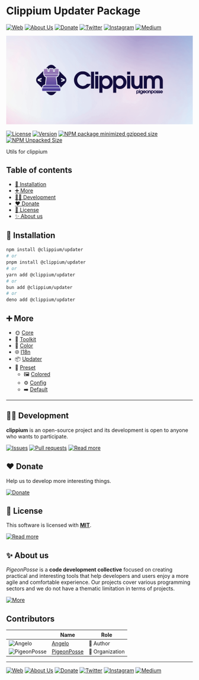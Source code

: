 # Clippium Updater Package

[![Web](https://img.shields.io/badge/Web-grey?style=for-the-badge&logoColor=white)](https://pigeonposse.com)
[![About Us](https://img.shields.io/badge/About%20Us-grey?style=for-the-badge&logoColor=white)](https://pigeonposse.com/about)
[![Donate](https://img.shields.io/badge/Donate-pink?style=for-the-badge&logoColor=white)](https://pigeonposse.com/contribute)
[![Twitter](https://img.shields.io/badge/Twitter-black?style=for-the-badge&logoColor=white&logo=twitter)](https://twitter.com/pigeonposse_)
[![Instagram](https://img.shields.io/badge/Instagram-black?style=for-the-badge&logoColor=white&logo=instagram)](https://www.instagram.com/pigeon.posse/)
[![Medium](https://img.shields.io/badge/Medium-black?style=for-the-badge&logoColor=white&logo=medium)](https://medium.com/@pigeonposse)

[![BANNER](https://github.com/pigeonposse/clippium/blob/main/docs/public/banner.png?raw=true)](https://clippium.pigeonposse.com/guide/core)

[![License](https://img.shields.io/github/license/pigeonposse/clippium?style=for-the-badge&color=green&logoColor=white)](/LICENSE)
[![Version](https://img.shields.io/npm/v/clippium?style=for-the-badge&color=blue&label=Version)](https://www.npmjs.com/package/clippium)
[![NPM package minimized gzipped size](https://img.shields.io/bundlejs/size/@clippium/updater?style=for-the-badge&color=orange&label=Minimized+size&logoColor=white)](https://www.npmjs.com/package/@clippium/updater)
[![NPM Unpacked Size](https://img.shields.io/npm/unpacked-size/@clippium/updater/0.0.2?style=for-the-badge&color=orange&logoColor=white)](https://www.npmjs.com/package/@clippium/updater)

Utils for clippium

## Table of contents

- [🔑 Installation](#-installation)
- [➕ More](#-more)
- [👨‍💻 Development](#-development)
- [❤️ Donate](#-donate)
- [📜 License](#-license)
- [✨ About us](#-about-us)




## 🔑 Installation

```bash 
npm install @clippium/updater
# or
pnpm install @clippium/updater
# or
yarn add @clippium/updater
# or
bun add @clippium/updater
# or
deno add @clippium/updater
```

## ➕ More

- 🌞 [Core](https://clippium.pigeonposse.com/guide/core)
- 🧰 [Toolkit](https://clippium.pigeonposse.com/guide/toolkit)
- 🎨 [Color](https://clippium.pigeonposse.com/guide/color)
- 🌐 [I18n](https://clippium.pigeonposse.com/guide/i18n)
- 📦 [Updater](https://clippium.pigeonposse.com/guide/updater)
- 💾 [Preset](https://clippium.pigeonposse.com/guide/preset)
  - 🖼️ [Colored](https://clippium.pigeonposse.com/guide/preset/colored)
  - ⚙️ [Config](https://clippium.pigeonposse.com/guide/preset/config)
  - ➡️ [Default](https://clippium.pigeonposse.com/guide/preset/default)


---

## 👨‍💻 Development

__clippium__ is an open-source project and its development is open to anyone who wants to participate.

[![Issues](https://img.shields.io/badge/Issues-grey?style=for-the-badge)](https://github.com/pigeonposse/clippium/issues)
[![Pull requests](https://img.shields.io/badge/Pulls-grey?style=for-the-badge)](https://github.com/pigeonposse/clippium/pulls)
[![Read more](https://img.shields.io/badge/Read%20more-grey?style=for-the-badge)](https://clippium.pigeonposse.com)

## ❤️ Donate

Help us to develop more interesting things.

[![Donate](https://img.shields.io/badge/Donate-grey?style=for-the-badge)](https://pigeonposse.com/contribute)

## 📜 License

This software is licensed with __[MIT](https://github.com/pigeonposse/clippium/blob/main/LICENSE)__.

[![Read more](https://img.shields.io/badge/Read-more-grey?style=for-the-badge)](https://github.com/pigeonposse/clippium/blob/main/LICENSE)

## ✨ About us

*PigeonPosse* is a __code development collective__ focused on creating practical and interesting tools that help developers and users enjoy a more agile and comfortable experience. Our projects cover various programming sectors and we do not have a thematic limitation in terms of projects.

[![More](https://img.shields.io/badge/Read-more-grey?style=for-the-badge)](https://github.com/pigeonposse)


## Contributors

|   | Name | Role |
| ----- | ---- | ---- |
| ![Angelo](https://github.com/angelespejo.png?size=72) | [Angelo](https://github.com/angelespejo) | 👑 Author |
| ![PigeonPosse](https://github.com/pigeonposse.png?size=72) | [PigeonPosse](https://github.com/pigeonposse) | 🏢 Organization |

---

[![Web](https://img.shields.io/badge/Web-grey?style=for-the-badge&logoColor=white)](https://pigeonposse.com)
[![About Us](https://img.shields.io/badge/About%20Us-grey?style=for-the-badge&logoColor=white)](https://pigeonposse.com/about)
[![Donate](https://img.shields.io/badge/Donate-pink?style=for-the-badge&logoColor=white)](https://pigeonposse.com/contribute)
[![Twitter](https://img.shields.io/badge/Twitter-black?style=for-the-badge&logoColor=white&logo=twitter)](https://twitter.com/pigeonposse_)
[![Instagram](https://img.shields.io/badge/Instagram-black?style=for-the-badge&logoColor=white&logo=instagram)](https://www.instagram.com/pigeon.posse/)
[![Medium](https://img.shields.io/badge/Medium-black?style=for-the-badge&logoColor=white&logo=medium)](https://medium.com/@pigeonposse)

<!--

██████╗ ██╗ ██████╗ ███████╗ ██████╗ ███╗   ██╗██████╗  ██████╗ ███████╗███████╗███████╗
██╔══██╗██║██╔════╝ ██╔════╝██╔═══██╗████╗  ██║██╔══██╗██╔═══██╗██╔════╝██╔════╝██╔════╝
██████╔╝██║██║  ███╗█████╗  ██║   ██║██╔██╗ ██║██████╔╝██║   ██║███████╗███████╗█████╗  
██╔═══╝ ██║██║   ██║██╔══╝  ██║   ██║██║╚██╗██║██╔═══╝ ██║   ██║╚════██║╚════██║██╔══╝  
██║     ██║╚██████╔╝███████╗╚██████╔╝██║ ╚████║██║     ╚██████╔╝███████║███████║███████╗
╚═╝     ╚═╝ ╚═════╝ ╚══════╝ ╚═════╝ ╚═╝  ╚═══╝╚═╝      ╚═════╝ ╚══════╝╚══════╝╚══════╝
█████╗█████╗█████╗█████╗█████╗█████╗█████╗█████╗█████╗                                  
╚════╝╚════╝╚════╝╚════╝╚════╝╚════╝╚════╝╚════╝╚════╝                                  
 ██████╗██╗     ██╗██████╗ ██████╗ ██╗██╗   ██╗███╗   ███╗                              
██╔════╝██║     ██║██╔══██╗██╔══██╗██║██║   ██║████╗ ████║                              
██║     ██║     ██║██████╔╝██████╔╝██║██║   ██║██╔████╔██║                              
██║     ██║     ██║██╔═══╝ ██╔═══╝ ██║██║   ██║██║╚██╔╝██║                              
╚██████╗███████╗██║██║     ██║     ██║╚██████╔╝██║ ╚═╝ ██║                              
 ╚═════╝╚══════╝╚═╝╚═╝     ╚═╝     ╚═╝ ╚═════╝ ╚═╝     ╚═╝                              

- Author: [Angelo](https://github.com/angelespejo)



-->

